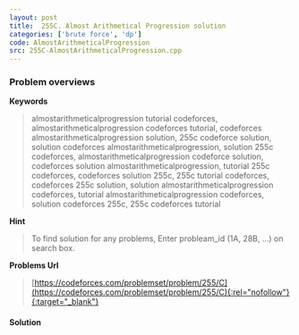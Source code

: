 ```yaml
---
layout: post
title:  255C. Almost Arithmetical Progression solution
categories: ['brute force', 'dp']
code: AlmostArithmeticalProgression
src: 255C-AlmostArithmeticalProgression.cpp
---
```

### **Problem overviews**

**Keywords**
> almostarithmeticalprogression tutorial codeforces, almostarithmeticalprogression codeforces tutorial, codeforces almostarithmeticalprogression solution, 255c codeforce solution, solution codeforces almostarithmeticalprogression, solution 255c codeforces, almostarithmeticalprogression codeforce solution, codeforces solution almostarithmeticalprogression, tutorial 255c codeforces, codeforces solution 255c, 255c tutorial codeforces, codeforces 255c solution, solution almostarithmeticalprogression codeforces, tutorial almostarithmeticalprogression codeforces, solution codeforces 255c, 255c codeforces tutorial

**Hint**
> To find solution for any problems, Enter probleam_id (1A, 28B, ...) on search box. 

**Problems Url**
> [https://codeforces.com/problemset/problem/255/C](https://codeforces.com/problemset/problem/255/C){:rel="nofollow"}{:target="_blank"}

#### **Solution**



